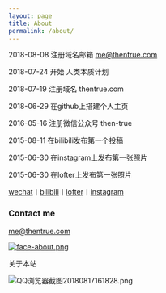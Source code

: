 ```yaml
---
layout: page
title: About
permalink: /about/
---
```


2018-08-08      注册域名邮箱 me@thentrue.com

2018-07-24      开始 人类本质计划

2018-07-19      注册域名 thentrue.com

2018-06-29      在github上搭建个人主页

2016-05-16      注册微信公众号 then-true

2015-08-11      在bilibili发布第一个投稿

2015-06-30      在instagram上发布第一张照片

2015-06-30      在lofter上发布第一张照片

[wechat](http://mp.weixin.qq.com/s?__biz=MzIxMTM4NTM0Nw==&mid=100000449&idx=1&sn=0b1c290b2253f7c71fbcf8cafd946a3f&chksm=17576fad2020e6bba7ce49ba5a5e8affabb8ffb9a37afe25a4d070d3abc88b65b5f004da6fc3#rd)丨[bilibili](https://space.bilibili.com/5041218/#/)丨[lofter](http://thentrue.lofter.com)丨[instagram](https://www.instagram.com/thentrue001/)

### Contact me

[me@thentrue.com](mailto:me@thentrue.com)

[![face-about.png](https://i.loli.net/2018/07/20/5b5189a0488a6.png)](https://i.loli.net/2018/07/20/5b5189a0488a6.png)

关于本站

![QQ浏览器截图20180817161828.png](https://i.loli.net/2018/08/17/5b76843f3c0a4.png)


